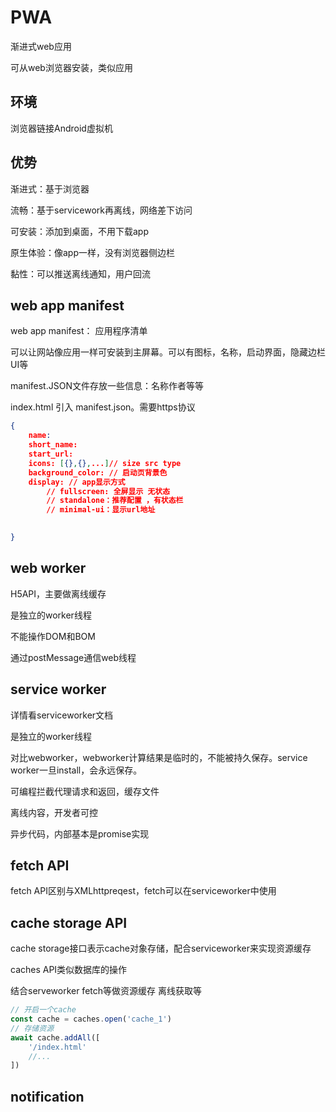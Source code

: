 # PWA


渐进式web应用

可从web浏览器安装，类似应用


## 环境


浏览器链接Android虚拟机


## 优势

渐进式：基于浏览器

流畅：基于servicework再离线，网络差下访问

可安装：添加到桌面，不用下载app

原生体验：像app一样，没有浏览器侧边栏

黏性：可以推送离线通知，用户回流


## web app manifest


web app manifest： 应用程序清单

可以让网站像应用一样可安装到主屏幕。可以有图标，名称，启动界面，隐藏边栏UI等

manifest.JSON文件存放一些信息：名称作者等等



index.html 引入 manifest.json。需要https协议

<link rel="manifest" href="manifest.json"/>


```json
{
    name:
    short_name:
    start_url:
    icons: [{},{},...]// size src type
    background_color: // 启动页背景色
    display: // app显示方式  
        // fullscreen: 全屏显示 无状态
        // standalone：推荐配置 ，有状态栏 
        // minimal-ui：显示url地址

    
}
```



## web worker

H5API，主要做离线缓存

是独立的worker线程

不能操作DOM和BOM

通过postMessage通信web线程


## service worker

详情看serviceworker文档

是独立的worker线程

对比webworker，webworker计算结果是临时的，不能被持久保存。service worker一旦install，会永远保存。

可编程拦截代理请求和返回，缓存文件

离线内容，开发者可控

异步代码，内部基本是promise实现



## fetch API

fetch API区别与XMLhttpreqest，fetch可以在serviceworker中使用



## cache storage API

cache storage接口表示cache对象存储，配合serviceworker来实现资源缓存

caches API类似数据库的操作

结合serveworker fetch等做资源缓存 离线获取等

```js
// 开启一个cache
const cache = caches.open('cache_1')
// 存储资源
await cache.addAll([
    '/index.html'
    //...
])

```


## notification



